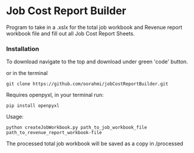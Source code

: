 # Job Cost Report Builder
Program to take in a .xslx for the total job workbook and Revenue report workbook file and fill out all Job Cost Report Sheets.

### Installation
To download navigate to the top and download under green 'code' button.

or in the terminal

    git clone https://github.com/oorahmi/jobCostReportBuilder.git
    
Requires openpyxl, in your terminal run:

    pip install openpyxl

Usage:  

    python createJobWorkbook.py path_to_job_workbook_file   path_to_revenue_report_workbook-file

The processed total job workbook will be saved as a copy in /processed


